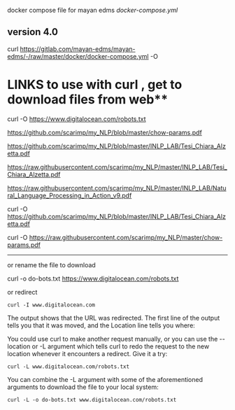 
docker compose file for mayan edms  *docker-compose.yml*

## version 4.0 
curl https://gitlab.com/mayan-edms/mayan-edms/-/raw/master/docker/docker-compose.yml -O




# LINKS to use with curl , get to download files from web**

curl -O https://www.digitalocean.com/robots.txt



https://github.com/scarimp/my_NLP/blob/master/chow-params.pdf

https://github.com/scarimp/my_NLP/blob/master/INLP_LAB/Tesi_Chiara_Alzetta.pdf

https://raw.githubusercontent.com/scarimp/my_NLP/master/INLP_LAB/Tesi_Chiara_Alzetta.pdf

https://raw.githubusercontent.com/scarimp/my_NLP/master/INLP_LAB/Natural_Language_Processing_in_Action_v9.pdf

curl -O https://github.com/scarimp/my_NLP/blob/master/INLP_LAB/Tesi_Chiara_Alzetta.pdf

curl -O https://raw.githubusercontent.com/scarimp/my_NLP/master/chow-params.pdf

--------------------------------------------------------
or rename the file to download

curl -o do-bots.txt  https://www.digitalocean.com/robots.txt

or redirect

    curl -I www.digitalocean.com

The output shows that the URL was redirected. 
The first line of the output tells you that it 
was moved, and the Location line tells you where:

You could use curl to make another request manually, 
or you can use the --location or -L argument which 
tells curl to redo the request to the new location 
whenever it encounters a redirect. Give it a try:

    curl -L www.digitalocean.com/robots.txt
    
You can combine the -L argument with some of 
the aforementioned arguments to download the 
file to your local system:

    curl -L -o do-bots.txt www.digitalocean.com/robots.txt






